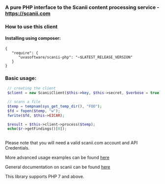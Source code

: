 ### A pure PHP interface to the Scanii content processing service - https://scanii.com

### How to use this client

#### Installing using composer:

```
{
   "require": {
      "uvasoftware/scanii-php": "~$LATEST_RELEASE_VERSION"
   }
}
```

### Basic usage:

```php
 // creating the client
 $client = new ScaniiClient($this->key, $this->secret, $verbose = true);

 // scans a file
 $temp = tempnam(sys_get_temp_dir(), "FOO");
 $fd = fopen($temp, "w");
 fwrite($fd, $this->EICAR);

 $result = $this->client->process($temp);
 echo($r->getFindings()[0]);
 
```

Please note that you will need a valid scanii.com account and API Credentials.

More advanced usage examples can be found [here](https://github.com/uvasoftware/scanii-php/blob/master/tests/Scanii/ScaniiClientTest.php)

General documentation on scanii can be found [here](http://docs.scanii.com)

This library supports PHP 7 and above.


